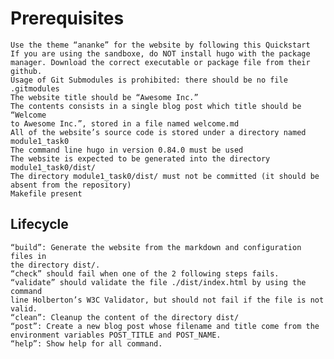 # Prerequisites

    Use the theme “ananke” for the website by following this Quickstart
    If you are using the sandboxe, do NOT install hugo with the package 
    manager. Download the correct executable or package file from their github.
    Usage of Git Submodules is prohibited: there should be no file 
    .gitmodules
    The website title should be “Awesome Inc.”
    The contents consists in a single blog post which title should be “Welcome 
    to Awesome Inc.”, stored in a file named welcome.md
    All of the website’s source code is stored under a directory named 
    module1_task0
    The command line hugo in version 0.84.0 must be used
    The website is expected to be generated into the directory module1_task0/dist/
    The directory module1_task0/dist/ must not be committed (it should be 
    absent from the repository)
    Makefile present

## Lifecycle

    “build”: Generate the website from the markdown and configuration files in 
    the directory dist/.
    “check” should fail when one of the 2 following steps fails.
    “validate” should validate the file ./dist/index.html by using the command 
    line Holberton’s W3C Validator, but should not fail if the file is not valid.
    “clean”: Cleanup the content of the directory dist/
    “post”: Create a new blog post whose filename and title come from the 
    environment variables POST_TITLE and POST_NAME.
    “help”: Show help for all command.
